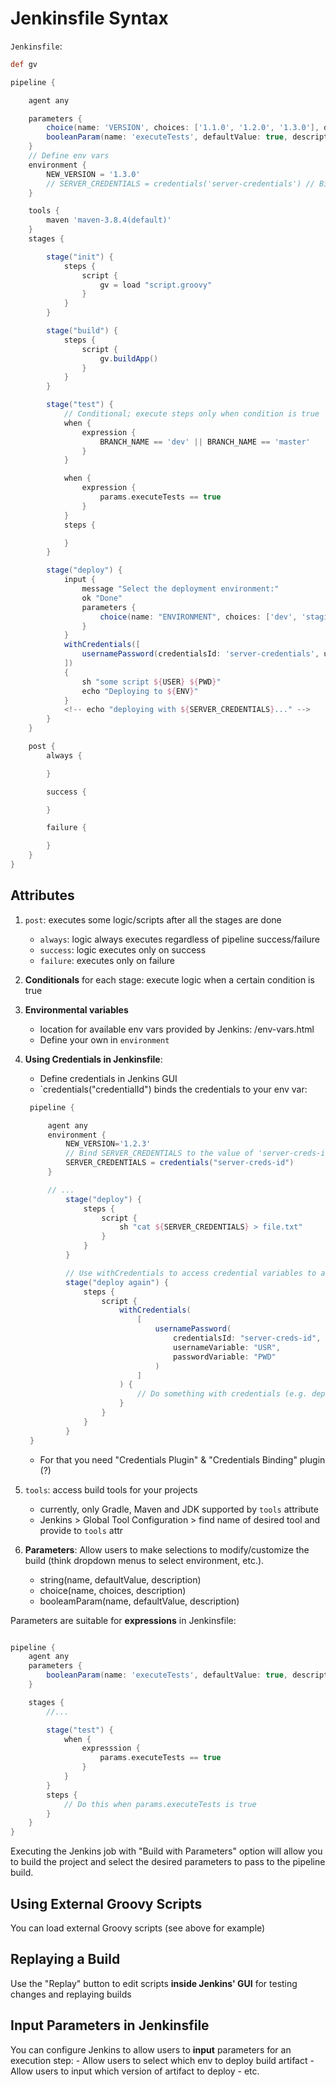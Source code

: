 # Jenkinsfile Syntax

`Jenkinsfile`:

```groovy
def gv

pipeline {

    agent any

    parameters {
        choice(name: 'VERSION', choices: ['1.1.0', '1.2.0', '1.3.0'], description: 'some version choices')
        booleanParam(name: 'executeTests', defaultValue: true, description: '')
    }
    // Define env vars
    environment {
        NEW_VERSION = '1.3.0'
        // SERVER_CREDENTIALS = credentials('server-credentials') // Bind credentials to env var
    }

    tools {
        maven 'maven-3.8.4(default)'
    }
    stages {

        stage("init") {
            steps {
                script {
                    gv = load "script.groovy"
                }
            }
        }

        stage("build") {
            steps {
                script {
                    gv.buildApp()
                }
            }
        }

        stage("test") {
            // Conditional; execute steps only when condition is true
            when {
                expression {
                    BRANCH_NAME == 'dev' || BRANCH_NAME == 'master'
                }
            }

            when {
                expression {
                    params.executeTests == true
                }
            }
            steps {

            }
        }

        stage("deploy") {
            input {
                message "Select the deployment environment:"
                ok "Done"
                parameters {
                    choice(name: "ENVIRONMENT", choices: ['dev', 'staging', 'prod'], description: "")
                }
            }
            withCredentials([
                usernamePassword(credentialsId: 'server-credentials', usernameVariable: 'USER', passwordVariable: 'PWD')
            ])
            {
                sh "some script ${USER} ${PWD}"
                echo "Deploying to ${ENV}"
            }
            <!-- echo "deploying with ${SERVER_CREDENTIALS}..." -->
        }
    }

    post {
        always {

        }

        success {

        }

        failure {

        }
    }
}
```

## Attributes

1. `post`: executes some logic/scripts after all the stages are done

   - `always`: logic always executes regardless of pipeline success/failure
   - `success`: logic executes only on success
   - `failure`: executes only on failure

2. **Conditionals** for each stage: execute logic when a certain condition is
   true

3. **Environmental variables**

   - location for available env vars provided by Jenkins: /env-vars.html
   - Define your own in `environment`

4. **Using Credentials in Jenkinsfile**:

   - Define credentials in Jenkins GUI
   - `credentials("credentialId") binds the credentials to your env var:

   ```groovy
    pipeline {

        agent any
        environment {
            NEW_VERSION='1.2.3'
            // Bind SERVER_CREDENTIALS to the value of 'server-creds-id`
            SERVER_CREDENTIALS = credentials("server-creds-id")
        }

        // ...
            stage("deploy") {
                steps {
                    script {
                        sh "cat ${SERVER_CREDENTIALS} > file.txt"
                    }
                }
            }

            // Use withCredentials to access credential variables to access creds in one stage
            stage("deploy again") {
                steps {
                    script {
                        withCredentials(
                            [
                                usernamePassword(
                                    credentialsId: "server-creds-id",
                                    usernameVariable: "USR",
                                    passwordVariable: "PWD"
                                )
                            ]
                        ) {
                            // Do something with credentials (e.g. deploy docker image, etc.)
                        }
                    }
                }
            }
    }

   ```

   - For that you need "Credentials Plugin" & "Credentials Binding" plugin (?)

5. `tools`: access build tools for your projects

   - currently, only Gradle, Maven and JDK supported by `tools` attribute
   - Jenkins > Global Tool Configuration > find name of desired tool and provide
     to `tools` attr

6. **Parameters**: Allow users to make selections to modify/customize the build
   (think dropdown menus to select environment, etc.).

   - string(name, defaultValue, description)
   - choice(name, choices, description)
   - booleamParam(name, defaultValue, description)

Parameters are suitable for **expressions** in Jenkinsfile:

```groovy

pipeline {
    agent any
    parameters {
        booleanParam(name: 'executeTests', defaultValue: true, description: '')
    }

    stages {
        //...

        stage("test") {
            when {
                expresssion {
                    params.executeTests == true
                }
            }
        }
        steps {
            // Do this when params.executeTests is true
        }
    }
}
```

Executing the Jenkins job with "Build with Parameters" option will allow you to
build the project and select the desired parameters to pass to the pipeline
build.

## Using External Groovy Scripts

You can load external Groovy scripts (see above for example)

## Replaying a Build

Use the "Replay" button to edit scripts **inside Jenkins' GUI** for testing
changes and replaying builds

## Input Parameters in Jenkinsfile

You can configure Jenkins to allow users to **input** parameters for an
execution step: - Allow users to select which env to deploy build artifact -
Allow users to input which version of artifact to deploy - etc.
